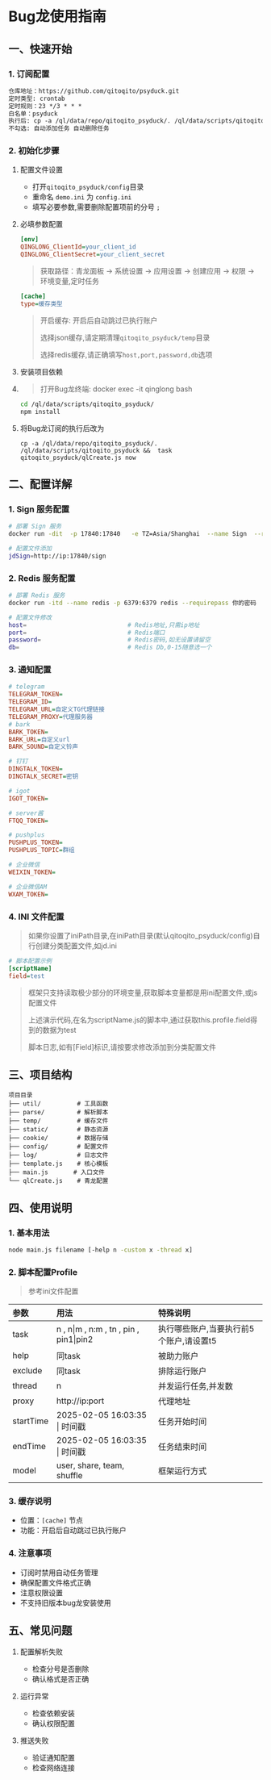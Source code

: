 # Bug龙使用指南

## 一、快速开始

### 1. 订阅配置
```markdown
仓库地址：https://github.com/qitoqito/psyduck.git
定时类型: crontab
定时规则：23 */3 * * *
白名单：psyduck
执行后: cp -a /ql/data/repo/qitoqito_psyduck/. /ql/data/scripts/qitoqito_psyduck
不勾选: 自动添加任务 自动删除任务
```

### 2. 初始化步骤
1. 配置文件设置
   - 打开`qitoqito_psyduck/config`目录
   - 重命名 `demo.ini` 为 `config.ini`
   - 填写必要参数,需要删除配置项前的分号 `;`

2. 必填参数配置
   ```ini
   [env]
   QINGLONG_ClientId=your_client_id
   QINGLONG_ClientSecret=your_client_secret
   ```
   > 获取路径：青龙面板 → 系统设置 → 应用设置 → 创建应用 → 权限 → 环境变量,定时任务
   ```ini
   [cache]
   type=缓存类型
   ```
   > 开启缓存: 开启后自动跳过已执行账户 
   >
   > 选择json缓存,请定期清理`qitoqito_psyduck/temp`目录
   >
   > 选择redis缓存,请正确填写`host,port,password,db`选项

3. 安装项目依赖
4. > 打开Bug龙终端: docker exec -it qinglong bash
   ```bash
   cd /ql/data/scripts/qitoqito_psyduck/
   npm install
   ```
5. 将Bug龙订阅的执行后改为
   ```
   cp -a /ql/data/repo/qitoqito_psyduck/. /ql/data/scripts/qitoqito_psyduck &&  task qitoqito_psyduck/qlCreate.js now
   ```


## 二、配置详解
### 1. Sign 服务配置
```bash
# 部署 Sign 服务
docker run -dit  -p 17840:17840   -e TZ=Asia/Shanghai  --name Sign  --restart unless-stopped  seansuny/signapi:latest

# 配置文件添加
jdSign=http://ip:17840/sign
```
### 2. Redis 服务配置
```bash
# 部署 Redis 服务
docker run -itd --name redis -p 6379:6379 redis --requirepass 你的密码

# 配置文件修改
host=                            # Redis地址,只需ip地址
port=                            # Redis端口
password=                        # Redis密码,如无设置请留空
db=                              # Redis Db,0-15随意选一个
```
### 3. 通知配置
```ini
# telegram
TELEGRAM_TOKEN=
TELEGRAM_ID=
TELEGRAM_URL=自定义TG代理链接
TELEGRAM_PROXY=代理服务器
# bark
BARK_TOKEN=
BARK_URL=自定义url
BARK_SOUND=自定义铃声

# 钉钉
DINGTALK_TOKEN=
DINGTALK_SECRET=密钥

# igot
IGOT_TOKEN=

# server酱
FTQQ_TOKEN=

# pushplus
PUSHPLUS_TOKEN=
PUSHPLUS_TOPIC=群组

# 企业微信
WEIXIN_TOKEN=

# 企业微信AM
WXAM_TOKEN=
```
### 4. INI 文件配置
> 如果你设置了iniPath目录,在iniPath目录(默认qitoqito_psyduck/config)自行创建分类配置文件,如jd.ini
```ini
# 脚本配置示例
[scriptName]
field=test
```
> 框架只支持读取极少部分的环境变量,获取脚本变量都是用ini配置文件,或js配置文件
> 
> 上述演示代码,在名为scriptName.js的脚本中,通过获取this.profile.field得到的数据为test
>
> 脚本日志,如有[Field]标识,请按要求修改添加到分类配置文件
## 三、项目结构
```
项目目录
├── util/          # 工具函数
├── parse/         # 解析脚本
├── temp/          # 缓存文件
├── static/        # 静态资源
├── cookie/        # 数据存储
├── config/        # 配置文件
├── log/           # 日志文件
├── template.js    # 核心模板
├── main.js       # 入口文件
└── qlCreate.js    # 青龙配置
```

## 四、使用说明

### 1. 基本用法
```bash
node main.js filename [-help n -custom x -thread x]
```
### 2. 脚本配置Profile
> 参考ini文件配置
> 
| 参数 | 用法 |  特殊说明 |
| :--- | :--- | :--- |
| task | n , n\|m , n:m , tn , pin ,  pin1\|pin2 | 执行哪些账户,当要执行前5个账户,请设置t5 |
| help | 同task | 被助力账户|
| exclude | 同task | 排除运行账户 |
| thread | n |并发运行任务,并发数|
|proxy|http://ip:port|代理地址|
|startTime|2025-02-05 16:03:35 \| 时间戳|任务开始时间|
|endTime|2025-02-05 16:03:35 \| 时间戳|任务结束时间|
|model|user, share, team, shuffle|框架运行方式|


### 3. 缓存说明
- 位置：`[cache]` 节点
- 功能：开启后自动跳过已执行账户

### 4. 注意事项
- 订阅时禁用自动任务管理
- 确保配置文件格式正确
- 注意权限设置
- 不支持旧版本bug龙安装使用

## 五、常见问题
1. 配置解析失败
   - 检查分号是否删除
   - 确认格式是否正确

2. 运行异常
   - 检查依赖安装
   - 确认权限配置

3. 推送失败
   - 验证通知配置
   - 检查网络连接